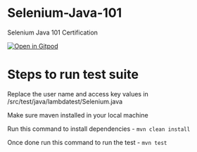 # Selenium-Java-101
Selenium Java 101 Certification

[![Open in Gitpod](https://gitpod.io/button/open-in-gitpod.svg)](https://gitpod.io/#https://github.com/pkp33/Selenium-Java-101)

# Steps to run test suite

Replace the user name and access key values in /src/test/java/lambdatest/Selenium.java

Make sure maven installed in your local machine

Run this command to install dependencies - `mvn clean install`

Once done run this command to run the test - `mvn test`
